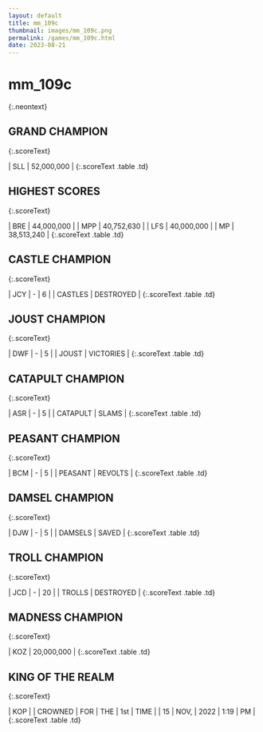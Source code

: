 ```yaml
---
layout: default
title: mm_109c
thumbnail: images/mm_109c.png
permalink: /games/mm_109c.html
date: 2023-08-21
---
```


# mm_109c 
{:.neontext}

## GRAND CHAMPION
{:.scoreText}

| SLL | 52,000,000 | 
{:.scoreText .table .td}

## HIGHEST SCORES
{:.scoreText}

| BRE | 44,000,000 | 
| MPP | 40,752,630 | 
| LFS | 40,000,000 | 
| MP | 38,513,240 | 
{:.scoreText .table .td}

## CASTLE CHAMPION
{:.scoreText}

| JCY | - | 6 | 
| CASTLES | DESTROYED | 
{:.scoreText .table .td}

## JOUST CHAMPION
{:.scoreText}

| DWF | - | 5 | 
| JOUST | VICTORIES | 
{:.scoreText .table .td}

## CATAPULT CHAMPION
{:.scoreText}

| ASR | - | 5 | 
| CATAPULT | SLAMS | 
{:.scoreText .table .td}

## PEASANT CHAMPION
{:.scoreText}

| BCM | - | 5 | 
| PEASANT | REVOLTS | 
{:.scoreText .table .td}

## DAMSEL CHAMPION
{:.scoreText}

| DJW | - | 5 | 
| DAMSELS | SAVED | 
{:.scoreText .table .td}

## TROLL CHAMPION
{:.scoreText}

| JCD | - | 20 | 
| TROLLS | DESTROYED | 
{:.scoreText .table .td}

## MADNESS CHAMPION
{:.scoreText}

| KOZ | 20,000,000 | 
{:.scoreText .table .td}

## KING OF THE REALM
{:.scoreText}

| KOP | 
| CROWNED | FOR | THE | 1st | TIME | 
| 15 | NOV, | 2022 | 1:19 | PM | 
{:.scoreText .table .td}
